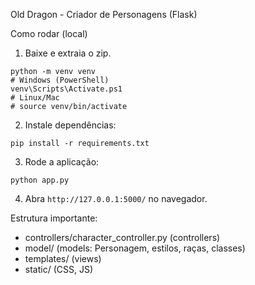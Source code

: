 Old Dragon - Criador de Personagens (Flask)

Como rodar (local)

1. Baixe e extraia o zip.

```
python -m venv venv
# Windows (PowerShell)
venv\Scripts\Activate.ps1
# Linux/Mac
# source venv/bin/activate
```

2. Instale dependências:

```
pip install -r requirements.txt
```

3. Rode a aplicação:

```
python app.py
```

4. Abra `http://127.0.0.1:5000/` no navegador.

Estrutura importante:
- controllers/character_controller.py (controllers)
- model/ (models: Personagem, estilos, raças, classes)
- templates/ (views)
- static/ (CSS, JS)
